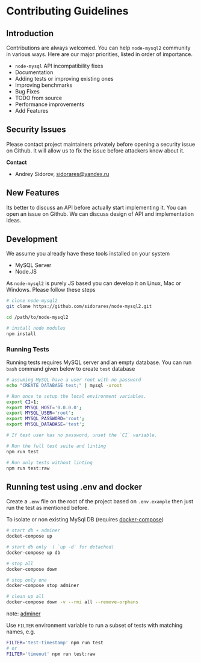 # Contributing Guidelines

## Introduction

Contributions are always welcomed. You can help `node-mysql2` community in various ways. Here are our major priorities, listed in order of importance.

  - `node-mysql` API incompatibility fixes
  - Documentation
  - Adding tests or improving existing ones
  - Improving benchmarks
  - Bug Fixes
  - TODO from source
  - Performance improvements
  - Add Features

## Security Issues

Please contact project maintainers privately before opening a security issue on Github. It will allow us to fix the issue before attackers know about it.

**Contact**

- Andrey Sidorov, sidorares@yandex.ru

## New Features

Its better to discuss an API before actually start implementing it. You can open an issue on Github. We can discuss design of API and implementation ideas.

## Development

We assume you already have these tools installed on your system
 - MySQL Server
 - Node.JS

As `node-mysql2` is purely JS based you can develop it on Linux, Mac or Windows. Please follow these steps

```bash
# clone node-mysql2
git clone https://github.com/sidorares/node-mysql2.git

cd /path/to/node-mysql2

# install node modules
npm install
```

### Running Tests

Running tests requires MySQL server and an empty database. You can run `bash` command given below to create `test` database

```bash
# assuming MySQL have a user root with no password
echo "CREATE DATABASE test;" | mysql -uroot
```

```sh
# Run once to setup the local environment variables.
export CI=1;
export MYSQL_HOST='0.0.0.0';
export MYSQL_USER='root';
export MYSQL_PASSWORD='root';
export MYSQL_DATABASE='test';

# If test user has no password, unset the `CI` variable.

# Run the full test suite and linting
npm run test

# Run only tests without linting
npm run test:raw
```

## Running test using .env and docker
 
Create a `.env` file on the root of the project based on `.env.example`
then just run the test as mentioned before.

To isolate or non existing MySql DB (requires [docker-compose](https://docs.docker.com/compose/install/)) 

```sh
# start db + adminer
docket-compose up 

# start db only  ( `up -d` for detached)
docker-compose up db

# stop all
docker-compose down

# stop only one 
docker-compose stop adminer 

# clean up all 
docker-compose down -v --rmi all --remove-orphans
```
note: [adminer](https://www.adminer.org/) 
 

Use `FILTER` environment variable to run a subset of tests with matching names, e.g.

```sh
FILTER='test-timestamp' npm run test
# or
FILTER='timeout' npm run test:raw
```

